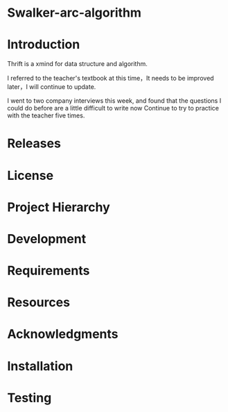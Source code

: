 # Swalker-arc-algorithm

  

Introduction
============

Thrift is a xmind for data structure and algorithm.

 I referred to the teacher's textbook at this time，It needs to be improved later，I will continue to update.

I went to two company interviews this week, and found that the questions I could do before are a little difficult to write now
Continue to try to practice with the teacher five times.

Releases
========

License
=======

Project Hierarchy
=================

Development
===========



Requirements
============

Resources
=========

Acknowledgments
===============

Installation
============



Testing
=======
